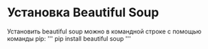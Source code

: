 # Установка Beautiful Soup
Установить beautiful soup можно в командной строке с помощью команды pip:
'''
pip install beautiful soup
'''
